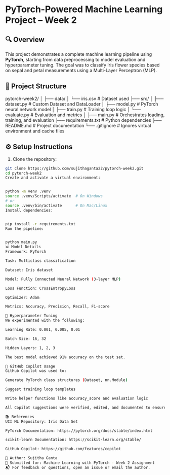 # PyTorch-Powered Machine Learning Project – Week 2

## 🔍 Overview

This project demonstrates a complete machine learning pipeline using **PyTorch**, starting from data preprocessing to model evaluation and hyperparameter tuning. The goal was to classify Iris flower species based on sepal and petal measurements using a Multi-Layer Perceptron (MLP).

## 📁 Project Structure

pytorch-week2/
│
├── data/
│ └── iris.csv # Dataset used
├── src/
│ ├── dataset.py # Custom Dataset and DataLoader
│ ├── model.py # PyTorch neural network model
│ ├── train.py # Training loop logic
│ └── evaluate.py # Evaluation and metrics
│
├── main.py # Orchestrates loading, training, and evaluation
├── requirements.txt # Python dependencies
├── README.md # Project documentation
└── .gitignore # Ignores virtual environment and cache files

## ⚙️ Setup Instructions

1. Clone the repository:
```bash
git clone https://github.com/sujithaganta22/pytorch-week2.git
cd pytorch-week2
Create and activate a virtual environment:


python -m venv .venv
source .venv/Scripts/activate  # On Windows
# or
source .venv/bin/activate      # On Mac/Linux
Install dependencies:


pip install -r requirements.txt
Run the pipeline:


python main.py
📊 Model Details
Framework: PyTorch

Task: Multiclass classification

Dataset: Iris dataset

Model: Fully Connected Neural Network (3-layer MLP)

Loss Function: CrossEntropyLoss

Optimizer: Adam

Metrics: Accuracy, Precision, Recall, F1-score

🔁 Hyperparameter Tuning
We experimented with the following:

Learning Rate: 0.001, 0.005, 0.01

Batch Size: 16, 32

Hidden Layers: 1, 2, 3

The best model achieved 91% accuracy on the test set.

🤖 GitHub Copilot Usage
GitHub Copilot was used to:

Generate PyTorch class structures (Dataset, nn.Module)

Suggest training loop templates

Write helper functions like accuracy_score and evaluation logic

All Copilot suggestions were verified, edited, and documented to ensure correctness.

📚 References
UCI ML Repository: Iris Data Set

PyTorch Documentation: https://pytorch.org/docs/stable/index.html

scikit-learn Documentation: https://scikit-learn.org/stable/

GitHub Copilot: https://github.com/features/copilot

📌 Author: Sujitha Ganta
📅 Submitted for: Machine Learning with PyTorch - Week 2 Assignment
📬 For feedback or questions, open an issue or email the author.
